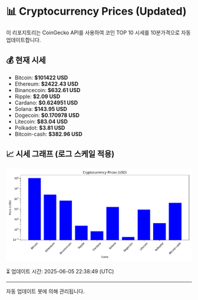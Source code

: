 
# 📊 Cryptocurrency Prices (Updated)

이 리포지토리는 CoinGecko API를 사용하여 코인 TOP 10 시세를 10분가격으로 자동 업데이트합니다.

## 💰 현재 시세
- Bitcoin: **$101422 USD**
- Ethereum: **$2422.43 USD**
- Binancecoin: **$632.61 USD**
- Ripple: **$2.09 USD**
- Cardano: **$0.624951 USD**
- Solana: **$143.95 USD**
- Dogecoin: **$0.170978 USD**
- Litecoin: **$83.04 USD**
- Polkadot: **$3.81 USD**
- Bitcoin-cash: **$382.96 USD**

## 📈 시세 그래프 (로그 스케일 적용)
![Crypto Prices](crypto_prices.png)

⏳ 업데이트 시간: 2025-06-05 22:38:49 (UTC)

---
자동 업데이트 봇에 의해 관리됩니다.
